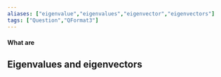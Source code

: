 ```yaml
---
aliases: ["eigenvalue","eigenvalues","eigenvector","eigenvectors"]
tags: ["Question","QFormat3"]
---
```


#### What are
## Eigenvalues and eigenvectors
